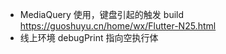 * MediaQuery 使用，键盘引起的触发 build https://guoshuyu.cn/home/wx/Flutter-N25.html
* 线上环境 debugPrint 指向空执行体
